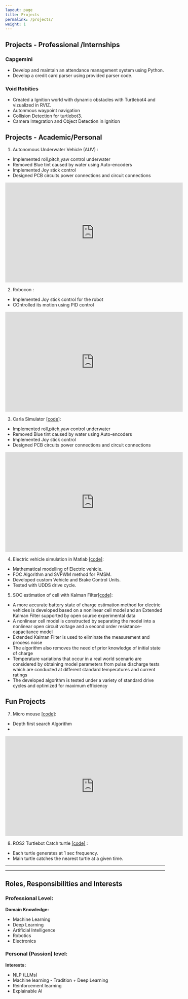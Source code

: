 ```yaml
---
layout: page
title: Projects
permalink: /projects/
weight: 1
---
```


## **Projects - Professional /Internships**

### **Capgemini**

<ul>
<li> Develop and maintain an attendance management system using Python.   </li>
<li> Develop a credit card parser using provided parser code. </li>

</ul>

### **Void Robitics**

<ul>
<li> Created a Ignition world with dynamic obstacles with Turtlebot4 and vizualized in RVIZ.  </li>
<li> Autonmous waypoint navigation </li>
<li> Collision Detection for turtlebot3. </li>
<li> Camera Integration and Object Detection in Ignition </li>
</ul>


## **Projects - Academic/Personal**
    
1. Autonomous Underwater Vehicle (AUV) :

<ul>
<li>Implemented roll,pitch,yaw control underwater  </li>
<li>Removed Blue tint caused by water using Auto-encoders  </li>
<li>Implemented Joy stick control </li>
<li>Designed PCB circuits power connections and circuit connections </li>
</ul>

<iframe width="560" height="315" src="https://www.youtube.com/embed/O9XRWQVRpdQ?si=tg4fsxU9gYy_49lW" title="YouTube video player" frameborder="0" allow="accelerometer; autoplay; clipboard-write; encrypted-media; gyroscope; picture-in-picture; web-share" allowfullscreen></iframe>

2. Robocon :

<ul>
<li>Implemented Joy stick control for the robot </li>
<li>COntrolled its motion using PID control  </li>
</ul>

<iframe width="560" height="315" src="https://www.youtube.com/embed/SP6ISwuUw8o?si=xKnCCbpqAnDwTz9S" title="YouTube video player" frameborder="0" allow="accelerometer; autoplay; clipboard-write; encrypted-media; gyroscope; picture-in-picture; web-share" allowfullscreen></iframe>


3. Carla Simulator [[code]](https://github.com/vamsi1961/Carla-autonomous-car):
    
<ul>
<li>Implemented roll,pitch,yaw control underwater  </li>
<li>Removed Blue tint caused by water using Auto-encoders  </li>
<li>Implemented Joy stick control </li>
<li>Designed PCB circuits power connections and circuit connections </li>
</ul>

<iframe width="560" height="315" src="https://www.youtube.com/embed/QY2ktU_SynU?si=7kTYmApLgFpN6CE3" title="YouTube video player" frameborder="0" allow="accelerometer; autoplay; clipboard-write; encrypted-media; gyroscope; picture-in-picture; web-share" allowfullscreen></iframe>


4. Electric vehicle simulation in Matlab [[code]](https://github.com/vamsi1961/Electric_vehicle):


<ul>
<li>Mathematical modelling of Electric vehicle. </li>
<li>FOC Algorithm and SVPWM method for PMSM. </li>
<li> Developed custom Vehicle and Brake Control Units. </li>
<li> Tested with UDDS drive cycle. </li>
</ul>



5. SOC estimation of cell with Kalman Filter[[code]](https://github.com/vamsi1961/Cell-KalmanFilter): 


<ul>

<li> A more accurate battery state of charge estimation method for electric vehicles is developed based on a nonlinear cell model and an Extended Kalman Filter supported by open source experimental data </li>
<li> A nonlinear cell model is constructed by separating the model into
a nonlinear open circuit voltage and a second order resistance-capacitance model </li>
<li>  Extended Kalman Filter is used to eliminate the measurement and process noise </li>
<li> The algorithm also removes the need of prior knowledge of initial state of charge </li>
<li> Temperature variations that occur in a real world scenario are considered by obtaining model parameters from pulse discharge tests which are conducted at different standard temperatures and current ratings</li>
<li> The developed algorithm is tested under a variety of standard drive cycles and optimized for maximum efficiency</li>


</ul>


## **Fun Projects**


7. Micro mouse [[code]](https://github.com/vamsi1961/Micro_Mouse):



<ul>
<li> Depth first search Algorithm  </li>
<li>  </li>
</ul>


<iframe width="560" height="315" src="https://www.youtube.com/embed/bG1kJzMj0gM?si=SV_woR4iLJhtu2Yu" title="YouTube video player" frameborder="0" allow="accelerometer; autoplay; clipboard-write; encrypted-media; gyroscope; picture-in-picture; web-share" allowfullscreen></iframe>



8. ROS2 Turtlebot Catch turtle [[code]](https://github.com/vamsi1961/Turtlesim) :

<ul>
<li> Each turtle generates at 1 sec frequency.  </li>
<li> Main turtle catches the nearest turtle at a given time. </li>
</ul>

---
---

## Roles, Responsibilities and Interests

### Professional  Level:

**Domain Knowledge:**

- Machine Learning
- Deep Learning
- Artificial Intelligence
- Robotics
- Electronics



### Personal (Passion) level:

**Interests:**

- NLP (LLMs)
- Machine learning - Tradition + Deep Learning
- Reinforcement learning
- Explainable AI